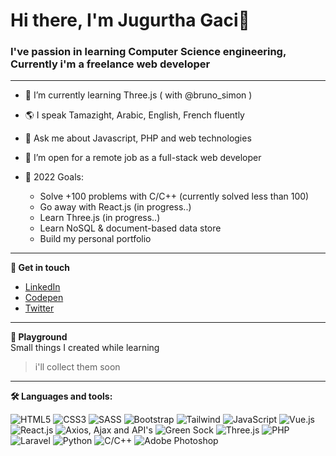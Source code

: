 # Hi there, I'm Jugurtha Gaci👋
### I've passion in learning Computer Science engineering, Currently i'm a freelance web developer
---
- 🌱 I’m currently learning Three.js ( with @bruno_simon )
- 🌎 I speak Tamazight, Arabic, English, French fluently
- 💬 Ask me about Javascript, PHP and web technologies
- 🔭 I’m open for a remote job as a full-stack web developer

- 🥅 2022 Goals: 
  - Solve +100 problems with C/C++ (currently solved less than 100)
  - Go away with React.js (in progress..)
  - Learn Three.js (in progress..)
  - Learn NoSQL & document-based data store 
  - Build my personal portfolio

---
**👋  Get in touch**

- <a href="https://www.linkedin.com/in/jugurtha-gaci-28ab93234/r" target="blank">LinkedIn</a>
- <a href="https://codepen.io/yugurten" target="blank">Codepen</a>
- <a href="https://twitter.com/_yugurten" target="blank">Twitter</a>

---
**🎨  Playground**  
Small things I created while learning
> i'll collect them soon   

---
**🛠  Languages and tools:**

![HTML5](https://img.shields.io/badge/HTML5-white?style=flat-square&logo=html5)
![CSS3](https://img.shields.io/badge/CSS3-white?style=flat-square&logo=css3&logoColor=blue)
![SASS](https://img.shields.io/badge/SASS-white?style=flat-square&logo=SASS)
![Bootstrap](https://img.shields.io/badge/Bootstrap-white?style=flat-square&logo=bootstrap)
![Tailwind](https://img.shields.io/badge/Tailwind-white?style=flat-square&logo=tailwindcss)
![JavaScript](https://img.shields.io/badge/Javascript-white.svg?style=flat-square&logo=javascript)
![Vue.js](https://img.shields.io/badge/Vue.js-white.svg?style=flat-square&logo=vuedotjs&logoColor=%234FC08D)
![React.js](https://img.shields.io/badge/React.js-white?style=flat-square&logo=react)
![Axios, Ajax and API's](https://img.shields.io/badge/Axios,%20Ajax%20and%20APIs-white?style=flat-square&logo=axios&logoColor=black)
![Green Sock](https://img.shields.io/badge/GreenSock-white?style=flat-square&logo=greensock)
![Three.js](https://img.shields.io/badge/Three.js-white?style=flat-square&logo=three.js&logoColor=black)
![PHP](https://img.shields.io/badge/PHP-white?style=flat-square&logo=php)
![Laravel](https://img.shields.io/badge/Laravel-white?style=flat-square&logo=laravel)
![Python](https://img.shields.io/badge/Python-white?style=flat-square&logo=python)
![C/C++](https://img.shields.io/badge/C%20Cpp-white?style=flat-square&logo=c)
![Adobe Photoshop](https://img.shields.io/badge/Adobe%20Photoshop-white?style=flat-square&logo=adobe%20photoshop)
